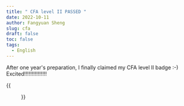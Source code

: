 ```yaml
---
title: " CFA level II PASSED "
date: 2022-10-11
author: Fangyuan Sheng
slug: cfa
draft: false
toc: false
tags:
  - English
---
```


After one year's preparation, I finally claimed my CFA level II badge :-) Excited!!!!!!!!!!!!!!!

{{<figure src="https://hellenshengfy.github.io/cfa.jpg">}}
